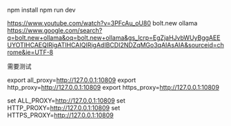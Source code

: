 npm install
npm run dev

https://www.youtube.com/watch?v=3PFcAu_oU80
bolt.new ollama
https://www.google.com/search?q=bolt.new+ollama&oq=bolt.new+ollama&gs_lcrp=EgZjaHJvbWUyBggAEEUYOTIHCAEQIRigATIHCAIQIRigAdIBCDI2NDZqMGo3qAIAsAIA&sourceid=chrome&ie=UTF-8

需要测试

export all_proxy=http://127.0.0.1:10809
export http_proxy=http://127.0.0.1:10809
export https_proxy=http://127.0.0.1:10809

set ALL_PROXY=http://127.0.0.1:10809
set HTTP_PROXY=http://127.0.0.1:10809
set HTTPS_PROXY=http://127.0.0.1:10809
